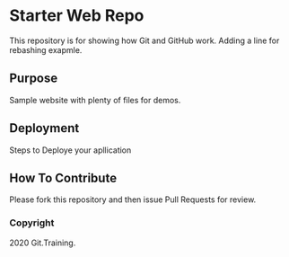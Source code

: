 # Starter Web Repo

This repository is for showing how Git and GitHub work. Adding a line for rebashing exapmle.

## Purpose

Sample website with plenty of files for demos.

## Deployment

Steps to Deploye your apllication

## How To Contribute

Please fork this repository and then issue Pull Requests for review.

### Copyright

2020 Git.Training.
